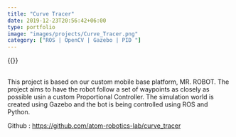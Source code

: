 ```yaml
---
title: "Curve Tracer"
date: 2019-12-23T20:56:42+06:00
type: portfolio
image: "images/projects/Curve_Tracer.png"
category: ["ROS | OpenCV | Gazebo | PID "]
---
```


{{<youtube Q7NJNk8gUJQ>}}
<br><br>

This project is based on our custom mobile base platform, MR. ROBOT. The project aims to have the robot follow a set of waypoints as closely as possible usin a custom Proportional Controller. The simulation world is created using Gazebo and the bot is being controlled using ROS and Python.

Github : https://github.com/atom-robotics-lab/curve_tracer


